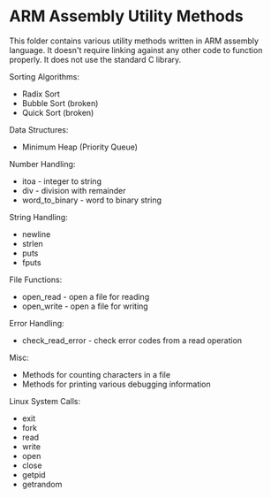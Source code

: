 ARM Assembly Utility Methods
================================

This folder contains various utility methods written in ARM assembly language.
It doesn't require linking against any other code to function properly.
It does not use the standard C library.

Sorting Algorithms:
- Radix Sort
- Bubble Sort (broken)
- Quick Sort (broken)

Data Structures:
- Minimum Heap (Priority Queue)

Number Handling:
- itoa - integer to string
- div - division with remainder
- word_to_binary - word to binary string

String Handling:
- newline
- strlen
- puts
- fputs

File Functions:
- open_read - open a file for reading
- open_write - open a file for writing

Error Handling:
- check_read_error - check error codes from a read operation

Misc:
- Methods for counting characters in a file
- Methods for printing various debugging information

Linux System Calls:
- exit
- fork
- read
- write
- open
- close
- getpid
- getrandom
